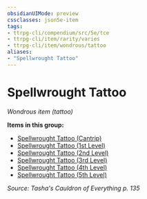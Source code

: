 ```yaml
---
obsidianUIMode: preview
cssclasses: json5e-item
tags:
- ttrpg-cli/compendium/src/5e/tce
- ttrpg-cli/item/rarity/varies
- ttrpg-cli/item/wondrous/tattoo
aliases: 
- "Spellwrought Tattoo"
---
```

# Spellwrought Tattoo
*Wondrous item (tattoo)*  



**Items in this group:**

- [Spellwrought Tattoo (Cantrip)](Інструменти%20ДМ/CLI/items/spellwrought-tattoo-cantrip-tce.md)
- [Spellwrought Tattoo (1st Level)](Інструменти%20ДМ/CLI/items/spellwrought-tattoo-1st-level-tce.md)
- [Spellwrought Tattoo (2nd Level)](Інструменти%20ДМ/CLI/items/spellwrought-tattoo-2nd-level-tce.md)
- [Spellwrought Tattoo (3rd Level)](Інструменти%20ДМ/CLI/items/spellwrought-tattoo-3rd-level-tce.md)
- [Spellwrought Tattoo (4th Level)](Інструменти%20ДМ/CLI/items/spellwrought-tattoo-4th-level-tce.md)
- [Spellwrought Tattoo (5th Level)](Інструменти%20ДМ/CLI/items/spellwrought-tattoo-5th-level-tce.md)

*Source: Tasha's Cauldron of Everything p. 135*